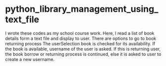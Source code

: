 # python_library_management_using_text_file
I wrote these codes as my school course work.
Here, I read a list of book details form a text file and display to user.
There are options to go to book returning process
The userSelection book is checked for its availability.
If the book is available, username of the user is asked.
If this is returning user, the book borrow or returning process is continued, else 
it is asked to user to create a new username.

